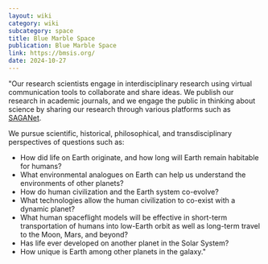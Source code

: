 ```yaml
---
layout: wiki
category: wiki
subcategory: space
title: Blue Marble Space
publication: Blue Marble Space
link: https://bmsis.org/
date: 2024-10-27
---
```


"Our research scientists engage in interdisciplinary research using virtual communication tools to collaborate and share ideas. We publish our research in academic journals, and we engage the public in thinking about science by sharing our research through various platforms such as [SAGANet](/saganet/).

We pursue scientific, historical, philosophical, and transdisciplinary perspectives of questions such as:

* How did life on Earth originate, and how long will Earth remain habitable for humans?
* What environmental analogues on Earth can help us understand the environments of other planets?
* How do human civilization and the Earth system co-evolve?
* What technologies allow the human civilization to co-exist with a dynamic planet?
* What human spaceflight models will be effective in short-term transportation of humans into low-Earth orbit as well as long-term travel to the Moon, Mars, and beyond?
* Has life ever developed on another planet in the Solar System?
* How unique is Earth among other planets in the galaxy."
